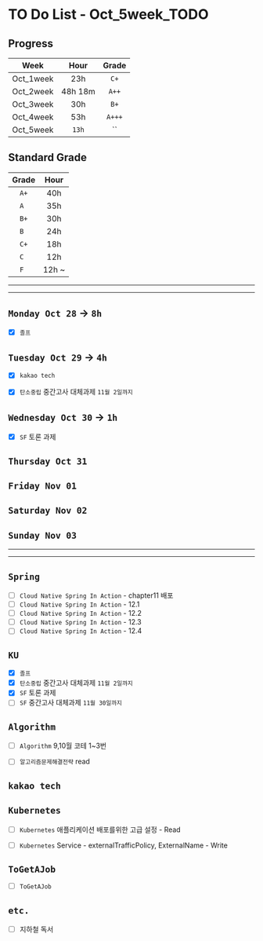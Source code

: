 # TO Do List - Oct_5week_TODO

## Progress
| Week | Hour | Grade |
|:---:|:---:|:---:|
|Oct_1week|23h|`C+`|
|Oct_2week|48h 18m|`A++`|
|Oct_3week|30h|`B+`|
|Oct_4week|53h|`A+++`|
|Oct_5week|`13h`|``|


## Standard Grade
| Grade | Hour |
|:---:|:---:|
|`A+`|40h|
|`A `|35h|
|`B+`|30h|
|`B `|24h|
|`C+`|18h|
|`C `|12h|
|`F `|12h ~|


---
---

## `Monday Oct 28` -> `8h`
- [x] `졸프` 


## `Tuesday Oct 29` -> `4h`
- [x] `kakao tech`
- [x] `탄소중립` 중간고사 대체과제 `11월 2일까지`


## `Wednesday Oct 30` -> `1h`
- [x] `SF` 토론 과제


## `Thursday Oct 31`



## `Friday Nov 01`


 
## `Saturday Nov 02`



## `Sunday Nov 03`




---
---
## `Spring`
- [ ] `Cloud Native Spring In Action` - chapter11 배포
- [ ] `Cloud Native Spring In Action` - 12.1
- [ ] `Cloud Native Spring In Action` - 12.2
- [ ] `Cloud Native Spring In Action` - 12.3
- [ ] `Cloud Native Spring In Action` - 12.4

## `KU`
- [x] `졸프` 
- [x] `탄소중립` 중간고사 대체과제 `11월 2일까지`
- [x] `SF` 토론 과제
- [ ] `SF` 중간고사 대체과제 `11월 30일까지`

## `Algorithm`
- [ ] `Algorithm` 9,10월 코테 1~3번
- [ ] `알고리즘문제해결전략` read


## `kakao tech`


## `Kubernetes`
- [ ] `Kubernetes` 애플리케이션 배포를위한 고급 설정 - Read
- [ ] `Kubernetes` Service - externalTrafficPolicy, ExternalName - Write


## `ToGetAJob`
- [ ] `ToGetAJob`


## `etc.`
- [ ] 지하철 독서



<br><br>

<!-- > `개인공부` : `6h 30m` -> `25h 36m` -> `22h 19m` -> -->

<br><br>

<!-- 
## `Java`
## `OPIc`
## `토익` 
-->


<!-- 
// 모든 'col-12 col-md-12' 클래스를 가진 요소를 선택
var elements = document.querySelectorAll('.col-12.col-md-12');

// 첫 번째 요소의 텍스트를 변경 (주문일)
elements[0].textContent = '주문일 : 2024-10-24 02:21:16';

// 두 번째 요소의 텍스트를 변경 (처리일)
elements[1].textContent = '처리일 : 2024-10-24 02:21:16'; -->






